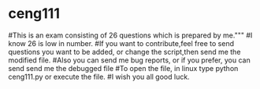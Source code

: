 # ceng111
#This is an exam consisting of 26 questions which is prepared by me."""
#I know 26 is low in number.
#If you want to contribute,feel free to send questions you want to be added, or change the script,then send me the modified file.
#Also you can send me bug reports, or if you prefer, you can send send me the debugged file
#To open the file, in linux type python ceng111.py or execute the file.
#I wish you all good luck.
